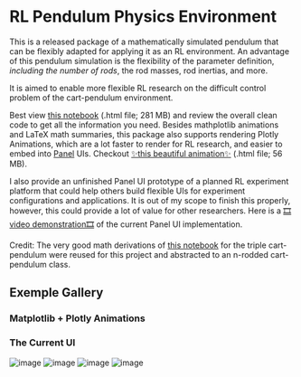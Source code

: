 # RL Pendulum Physics Environment
This is a released package of a mathematically simulated pendulum that can be flexibly adapted for applying it as an RL environment. An advantage of this pendulum simulation is the flexibility of the parameter definition, *including the number of rods*, the rod masses, rod inertias, and more.

It is aimed to enable more flexible RL research on the difficult control problem of the cart-pendulum environment.

Best view [this notebook](https://drive.google.com/file/d/14xU5jiUNQYhsnEKenXVMwa_ODvL46T5Q/view?usp=drive_link) (.html file; 281 MB) and review the overall clean code to get all the information you need. 
Besides mathplotlib animations and LaTeX math summaries, this package also supports rendering Plotly Animations, which are a lot faster to render for RL research, and easier to embed into [Panel](https://panel.holoviz.org/reference/index.html) UIs. Checkout [✨this beautiful animation✨](https://drive.google.com/file/d/1ywLrFLX14-ld-VDXogV7GVBhv1LdpwNM/view?usp=sharing) (.html file; 56 MB).

I also provide an unfinished Panel UI prototype of a planned RL experiment platform that could help others build flexible UIs for experiment configurations and applications. It is out of my scope to finish this properly, however, this could provide a lot of value for other researchers. Here is a [🎞video demonstration🎞](https://drive.google.com/file/d/1xNR0xIT6O0zWD6OTT-0PAvU9RL7nfIQx/view?usp=sharing) of the current Panel UI implementation.

Credit: The very good math derivations of [this notebook](https://colab.research.google.com/drive/1tonlB7P0w4EZv2eC8PMP9zO-FzwBizb_) for the triple cart-pendulum were reused for this project and abstracted to an n-rodded cart-pendulum class.

## Exemple Gallery

### Matplotlib + Plotly Animations

### The Current UI
![image](https://github.com/user-attachments/assets/29710f87-80ed-43e3-8e9c-8da6c9ed4646)
![image](https://github.com/user-attachments/assets/fd33b6e1-ac0d-49c6-bebf-ebd3713e3d99)
![image](https://github.com/user-attachments/assets/c6382672-4b8a-45b5-9293-b4cf2dcb3500)
![image](https://github.com/user-attachments/assets/7c89c8be-cfe5-453d-8e5f-10a71c4f7551)


